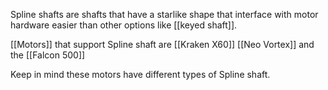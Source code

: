 Spline shafts are shafts that have a starlike shape that interface with motor hardware easier than other options like [[keyed shaft]].

[[Motors]] that support Spline shaft are [[Kraken X60]] [[Neo Vortex]] and the [[Falcon 500]]

Keep in mind these motors have different types of Spline shaft.